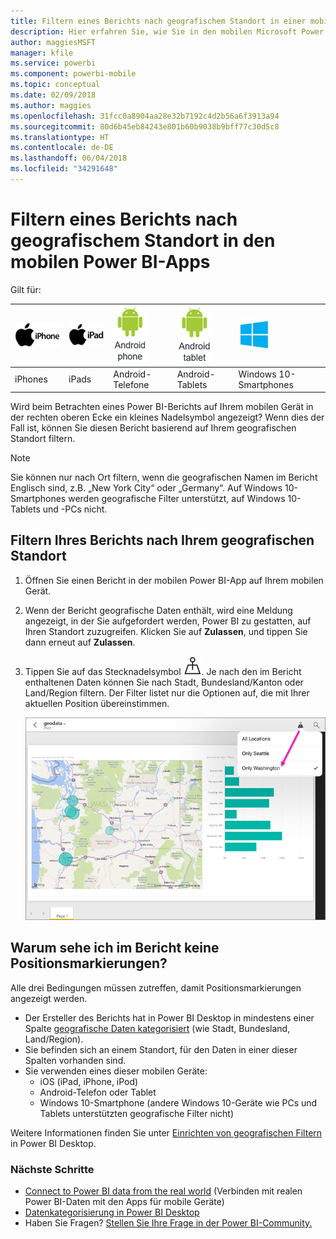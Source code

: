 ```yaml
---
title: Filtern eines Berichts nach geografischem Standort in einer mobilen Power BI-App
description: Hier erfahren Sie, wie Sie in den mobilen Microsoft Power BI-Apps einen Bericht nach geografischem Standort filtern können, wenn der Besitzer des Berichts geografische Markierungen festgelegt hat.
author: maggiesMSFT
manager: kfile
ms.service: powerbi
ms.component: powerbi-mobile
ms.topic: conceptual
ms.date: 02/09/2018
ms.author: maggies
ms.openlocfilehash: 31fcc0a8904aa28e32b7192c4d2b56a6f3913a94
ms.sourcegitcommit: 80d6b45eb84243e801b60b9038b9bff77c30d5c8
ms.translationtype: HT
ms.contentlocale: de-DE
ms.lasthandoff: 06/04/2018
ms.locfileid: "34291648"
---
```

# <a name="filter-a-report-by-geographic-location-in-the-power-bi-mobile-apps"></a>Filtern eines Berichts nach geografischem Standort in den mobilen Power BI-Apps
Gilt für:

| ![iPhone](media/mobile-apps-geographic-filtering/iphone-logo-50-px.png) | ![iPad](media/mobile-apps-geographic-filtering/ipad-logo-50-px.png) | ![Android-Smartphone](media/mobile-apps-geographic-filtering/android-phone-logo-50-px.png) | ![Android-Tablet](media/mobile-apps-geographic-filtering/android-tablet-logo-50-px.png) | ![Android-Tablet](media/mobile-apps-geographic-filtering/win-10-logo-50-px.png) |
|:--- |:--- |:--- |:--- |:--- |
| iPhones |iPads |Android-Telefone |Android-Tablets |Windows 10-Smartphones |

Wird beim Betrachten eines Power BI-Berichts auf Ihrem mobilen Gerät in der rechten oberen Ecke ein kleines Nadelsymbol angezeigt? Wenn dies der Fall ist, können Sie diesen Bericht basierend auf Ihrem geografischen Standort filtern.

> [!NOTE]
> Sie können nur nach Ort filtern, wenn die geografischen Namen im Bericht Englisch sind, z.B. „New York City“ oder „Germany“. Auf Windows 10-Smartphones werden geografische Filter unterstützt, auf Windows 10-Tablets und -PCs nicht.
> 
> 

## <a name="filter-your-report-by-your-geographic-location"></a>Filtern Ihres Berichts nach Ihrem geografischen Standort
1. Öffnen Sie einen Bericht in der mobilen Power BI-App auf Ihrem mobilen Gerät.
2. Wenn der Bericht geografische Daten enthält, wird eine Meldung angezeigt, in der Sie aufgefordert werden, Power BI zu gestatten, auf Ihren Standort zuzugreifen. Klicken Sie auf **Zulassen**, und tippen Sie dann erneut auf **Zulassen**.
3. Tippen Sie auf das Stecknadelsymbol ![Stecknadelsymbol](media/mobile-apps-geographic-filtering/power-bi-mobile-geo-icon.png). Je nach den im Bericht enthaltenen Daten können Sie nach Stadt, Bundesland/Kanton oder Land/Region filtern. Der Filter listet nur die Optionen auf, die mit Ihrer aktuellen Position übereinstimmen.
   
    ![Stecknadel-Filter](media/mobile-apps-geographic-filtering/power-bi-mobile-geo-map-set-filter.png)

## <a name="why-dont-i-see-location-tags-on-a-report"></a>Warum sehe ich im Bericht keine Positionsmarkierungen?
Alle drei Bedingungen müssen zutreffen, damit Positionsmarkierungen angezeigt werden. 

* Der Ersteller des Berichts hat in Power BI Desktop in mindestens einer Spalte [geografische Daten kategorisiert](desktop-mobile-geofiltering.md) (wie Stadt, Bundesland, Land/Region).
* Sie befinden sich an einem Standort, für den Daten in einer dieser Spalten vorhanden sind.
* Sie verwenden eines dieser mobilen Geräte:
  * iOS (iPad, iPhone, iPod)
  * Android-Telefon oder Tablet
  * Windows 10-Smartphone (andere Windows 10-Geräte wie PCs und Tablets unterstützten geografische Filter nicht)

Weitere Informationen finden Sie unter [Einrichten von geografischen Filtern](desktop-mobile-geofiltering.md) in Power BI Desktop.

### <a name="next-steps"></a>Nächste Schritte
* [Connect to Power BI data from the real world](mobile-apps-data-in-real-world-context.md) (Verbinden mit realen Power BI-Daten mit den Apps für mobile Geräte)
* [Datenkategorisierung in Power BI Desktop](desktop-data-categorization.md) 
* Haben Sie Fragen? [Stellen Sie Ihre Frage in der Power BI-Community.](http://community.powerbi.com/)

